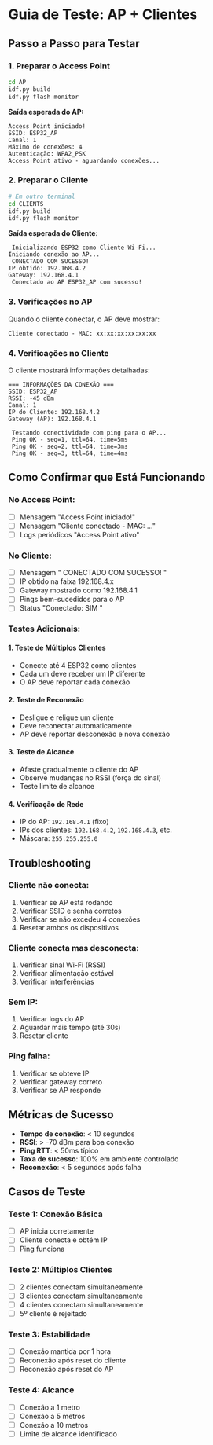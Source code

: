 # Guia de Teste: AP + Clientes

## Passo a Passo para Testar

### 1. Preparar o Access Point
```bash
cd AP
idf.py build
idf.py flash monitor
```

**Saída esperada do AP:**
```
Access Point iniciado!
SSID: ESP32_AP
Canal: 1
Máximo de conexões: 4
Autenticação: WPA2_PSK
Access Point ativo - aguardando conexões...
```

### 2. Preparar o Cliente
```bash
# Em outro terminal
cd CLIENTS
idf.py build
idf.py flash monitor
```

**Saída esperada do Cliente:**
```
 Inicializando ESP32 como Cliente Wi-Fi...
Iniciando conexão ao AP...
 CONECTADO COM SUCESSO! 
IP obtido: 192.168.4.2
Gateway: 192.168.4.1
 Conectado ao AP ESP32_AP com sucesso!
```

### 3. Verificações no AP
Quando o cliente conectar, o AP deve mostrar:
```
Cliente conectado - MAC: xx:xx:xx:xx:xx:xx
```

### 4. Verificações no Cliente
O cliente mostrará informações detalhadas:
```
=== INFORMAÇÕES DA CONEXÃO ===
SSID: ESP32_AP
RSSI: -45 dBm
Canal: 1
IP do Cliente: 192.168.4.2
Gateway (AP): 192.168.4.1

 Testando conectividade com ping para o AP...
 Ping OK - seq=1, ttl=64, time=5ms
 Ping OK - seq=2, ttl=64, time=3ms
 Ping OK - seq=3, ttl=64, time=4ms
```

##  Como Confirmar que Está Funcionando

### No Access Point:
- [ ] Mensagem "Access Point iniciado!"
- [ ] Mensagem "Cliente conectado - MAC: ..."
- [ ] Logs periódicos "Access Point ativo"

### No Cliente:
- [ ] Mensagem " CONECTADO COM SUCESSO! "
- [ ] IP obtido na faixa 192.168.4.x
- [ ] Gateway mostrado como 192.168.4.1
- [ ] Pings bem-sucedidos para o AP
- [ ] Status "Conectado: SIM "

### Testes Adicionais:

#### 1. **Teste de Múltiplos Clientes**
- Conecte até 4 ESP32 como clientes
- Cada um deve receber um IP diferente
- O AP deve reportar cada conexão

#### 2. **Teste de Reconexão**
- Desligue e religue um cliente
- Deve reconectar automaticamente
- AP deve reportar desconexão e nova conexão

#### 3. **Teste de Alcance**
- Afaste gradualmente o cliente do AP
- Observe mudanças no RSSI (força do sinal)
- Teste limite de alcance

#### 4. **Verificação de Rede**
- IP do AP: `192.168.4.1` (fixo)
- IPs dos clientes: `192.168.4.2`, `192.168.4.3`, etc.
- Máscara: `255.255.255.0`

##  Troubleshooting

### Cliente não conecta:
1. Verificar se AP está rodando
2. Verificar SSID e senha corretos
3. Verificar se não excedeu 4 conexões
4. Resetar ambos os dispositivos

### Cliente conecta mas desconecta:
1. Verificar sinal Wi-Fi (RSSI)
2. Verificar alimentação estável
3. Verificar interferências

### Sem IP:
1. Verificar logs do AP
2. Aguardar mais tempo (até 30s)
3. Resetar cliente

### Ping falha:
1. Verificar se obteve IP
2. Verificar gateway correto
3. Verificar se AP responde

##  Métricas de Sucesso

- **Tempo de conexão**: < 10 segundos
- **RSSI**: > -70 dBm para boa conexão
- **Ping RTT**: < 50ms típico
- **Taxa de sucesso**: 100% em ambiente controlado
- **Reconexão**: < 5 segundos após falha

##  Casos de Teste

### Teste 1: Conexão Básica
- [ ] AP inicia corretamente
- [ ] Cliente conecta e obtém IP
- [ ] Ping funciona

### Teste 2: Múltiplos Clientes
- [ ] 2 clientes conectam simultaneamente
- [ ] 3 clientes conectam simultaneamente  
- [ ] 4 clientes conectam simultaneamente
- [ ] 5º cliente é rejeitado

### Teste 3: Estabilidade
- [ ] Conexão mantida por 1 hora
- [ ] Reconexão após reset do cliente
- [ ] Reconexão após reset do AP

### Teste 4: Alcance
- [ ] Conexão a 1 metro
- [ ] Conexão a 5 metros
- [ ] Conexão a 10 metros
- [ ] Limite de alcance identificado
